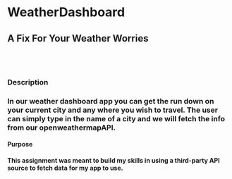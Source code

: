 # WeatherDashboard

<h2>A Fix For Your Weather Worries<h2>
<br>
<h3>Description<h3>
<p>
In our weather dashboard app you can get the run down on your current city and any where you wish to travel. The user can simply type in the name of a city and we will fetch the info from our openweathermapAPI.
<p>
<h4>Purpose<h4>
<p> 
This assignment was meant to build my skills in using a third-party API source to fetch data for my app to use. 
<p> 